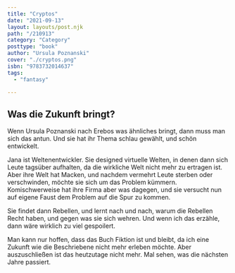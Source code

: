 ```yaml
---
title: "Cryptos"
date: "2021-09-13"
layout: layouts/post.njk
path: "/210913"
category: "Category"
posttype: "book"
author: "Ursula Poznanski"
cover: "./cryptos.png"
isbn: "9783732014637"
tags:
  - "fantasy"

---
```

## Was die Zukunft bringt?

Wenn Ursula Poznanski nach Erebos was ähnliches bringt, dann muss man sich das antun. Und sie hat ihr Thema schlau gewählt, und schön entwickelt.

Jana ist Weltenentwickler. Sie designed virtuelle Welten, in denen dann sich Leute tagsüber aufhalten, da die wirkliche Welt nicht mehr zu ertragen ist. Aber ihre Welt hat Macken, und nachdem vermehrt Leute sterben oder verschwinden, möchte sie sich um das Problem kümmern. Komischwerweise hat ihre Firma aber was dagegen, und sie versucht nun auf eigene Faust dem Problem auf die Spur zu kommen.

Sie findet dann Rebellen, und lernt nach und nach, warum die Rebellen Recht haben, und gegen was sie sich wehren. Und wenn ich das erzähle,  dann wäre wirklich zu viel gespoilert.

Man kann nur hoffen, dass das Buch Fiktion ist und bleibt, da ich eine Zukunft wie die Beschriebene nicht mehr erleben möchte. Aber auszuschließen ist das heutzutage nicht mehr. Mal sehen, was die nächsten Jahre passiert.
